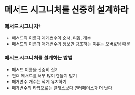 # 메서드 시그니처를 신중히 설계하라

### 메서드 시그니처?
  - 메서드의 이름과 매개변수의 순서, 타입, 개수
  - 메서드의 이름과 매개변수의 정보만 강조하는 이유는 오버로딩 때문

### 메서드 시그니처를 설계하는 방법
  - 메서드 이름을 신중히 짓기
  - 편의 메서드를 너무 많이 만들지 말기
  - 매개변수 개수는 적게 유지하기
  - 매개변수의 타입으로는 클래스보다 인터페이스가 더 낫다
